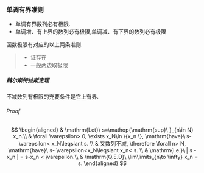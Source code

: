 ### 单调有界准则

- 单调有界数列必有极限.
- 单调增、有上界的数列必有极限,单调减、有下界的数列必有极限<BR>

函数极限有对应的以上两条准则.

> - 证存在
> - 一般两边取极限

##### 魏尔斯特拉斯定理

不减数列有极限的充要条件是它上有界.

###### Proof

$$
\begin{aligned}
	& \mathrm{Let}\ s=\mathop{\mathrm{sup}\ }_{n\in N} x_n.\\
	& \forall \varepsilon> 0, \exists x_N\in \{x_n \}, \mathrm{have}\ s- \varepsilon< x_N\leqslant s. \\
	& 又数列不减, \therefore \forall n> N, \mathrm{have}\ s- \varepsilon<x_N\leqslant x_n< s. \\
	& \mathrm{i.e.}\ | s - x_n  | = s-x_n < \varepsilon.\\
	& \mathrm{Q.E.D}\ \lim\limits_{n\to \infty} x_n = s.
\end{aligned}
$$
